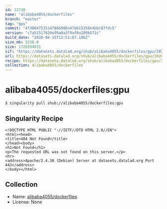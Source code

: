 ```yaml
---
id: 12738
name: "alibaba4055/dockerfiles"
branch: "master"
tag: "gpu"
commit: "4fd084753514786b986e47b015356e4bbc87fdc5"
version: "c7a51517620a99a0a3f9af0a280b571c"
build_date: "2020-04-15T12:51:07.186Z"
size_mb: 3238.0
size: 1728204831
sif: "https://datasets.datalad.org/shub/alibaba4055/dockerfiles/gpu/2020-04-15-4fd08475-c7a51517/c7a51517620a99a0a3f9af0a280b571c.sif"
url: https://datasets.datalad.org/shub/alibaba4055/dockerfiles/gpu/2020-04-15-4fd08475-c7a51517/
recipe: https://datasets.datalad.org/shub/alibaba4055/dockerfiles/gpu/2020-04-15-4fd08475-c7a51517/Singularity
collection: alibaba4055/dockerfiles
---
```


# alibaba4055/dockerfiles:gpu

```bash
$ singularity pull shub://alibaba4055/dockerfiles:gpu
```

## Singularity Recipe

```singularity
<!DOCTYPE HTML PUBLIC "-//IETF//DTD HTML 2.0//EN">
<html><head>
<title>404 Not Found</title>
</head><body>
<h1>Not Found</h1>
<p>The requested URL was not found on this server.</p>
<hr>
<address>Apache/2.4.38 (Debian) Server at datasets.datalad.org Port 443</address>
</body></html>
```

## Collection

 - Name: [alibaba4055/dockerfiles](https://github.com/alibaba4055/dockerfiles)
 - License: None

